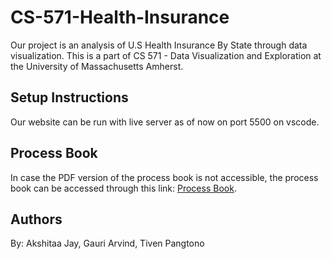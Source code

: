 # CS-571-Health-Insurance
Our project is an analysis of U.S Health Insurance By State through data visualization. This is a part of CS 571 - Data Visualization and Exploration at the University of Massachusetts Amherst.

## Setup Instructions
Our website can be run with live server as of now on port 5500 on vscode.

## Process Book
In case the PDF version of the process book is not accessible, the process book can be accessed through this link:  [Process Book](https://docs.google.com/document/d/12rGSpSGoR1GWuGZH8RYHVfXtJ_qnBY8IH4IsApc-8gc/edit?tab=t.0). 

## Authors
By: Akshitaa Jay, Gauri Arvind, Tiven Pangtono
